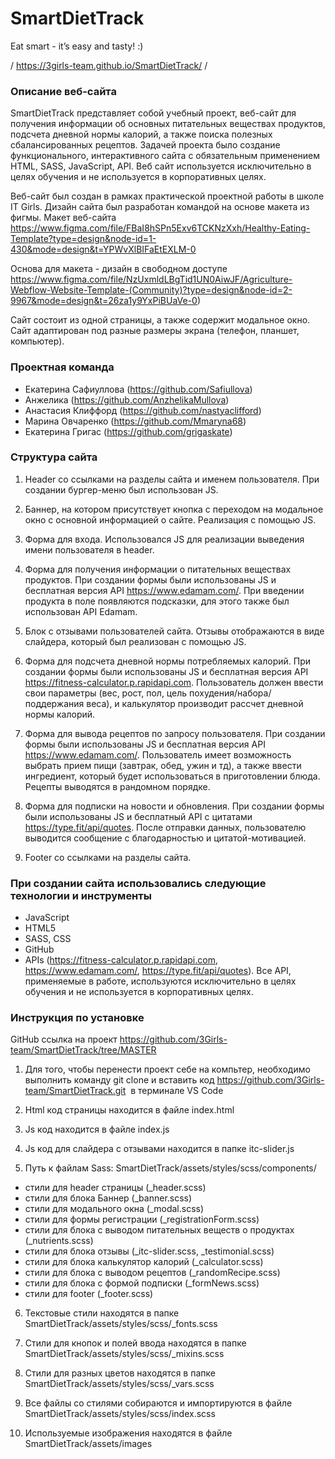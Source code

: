 # SmartDietTrack
Eat smart - it’s easy and tasty! :)

/ https://3girls-team.github.io/SmartDietTrack/ /

### Описание веб-сайта

SmartDietTrack представляет собой учебный проект, веб-сайт для получения информации об основных питательных веществах продуктов, подсчета дневной нормы калорий, а также поиска полезных сбалансированных рецептов. 
Задачей проекта было создание функционального, интерактивного сайта с обязательным применением HTML, SASS, JavaScript, API. 
Веб сайт используется исключительно в целях обучения и не используется в корпоративных целях.

Веб-сайт был создан в рамках практической проектной работы в школе IT Girls. Дизайн сайта был разработан командой на основе макета  из фигмы. 
Макет веб-сайта https://www.figma.com/file/FBaI8hSPn5Exv6TCKNzXxh/Healthy-Eating-Template?type=design&node-id=1-430&mode=design&t=YPWvXlBIFaEtEXLM-0

Основа для макета - дизайн в свободном доступе https://www.figma.com/file/NzUxmldLBgTid1UN0AiwJF/Agriculture-Webflow-Website-Template-(Community)?type=design&node-id=2-9967&mode=design&t=26za1y9YxPiBUaVe-0)

Сайт состоит из одной страницы, а также содержит модальное окно. Сайт адаптирован под разные размеры экрана (телефон, планшет, компьютер).

### Проектная команда

* Екатерина Сафиуллова (https://github.com/Safiullova)
* Анжелика (https://github.com/AnzhelikaMullova) 
* Анастасия Клиффорд (https://github.com/nastyaclifford)
* Mарина Овчаренко (https://github.com/Mmaryna68)
* Екатерина Григас (https://github.com/grigaskate)



### Структура сайта

1. Header со ссылками на разделы сайта и именем пользователя. При создании бургер-меню был использован JS. 

2. Баннер, на котором присутствует кнопка с переходом на модальное окно с основной информацией о сайте. Реализация с помощью JS. 


3. Форма для входа. Использовался JS для реализации выведения имени пользователя в header. 

4. Форма для получения информации о питательных веществах продуктов. При создании формы были использованы JS и бесплатная версия API https://www.edamam.com/. При введении продукта в поле появляются подсказки, для этого также был использован API  Edamam.

5. Блок с отзывами пользователей сайта. Отзывы отображаются в виде слайдера, который был реализован с помощью JS.

6. Форма для подсчета дневной нормы потребляемых калорий. При создании формы были использованы JS и бесплатная версия API https://fitness-calculator.p.rapidapi.com. Пользователь должен ввести свои параметры (вес, рост, пол, цель похудения/набора/ поддержания веса), и калькулятор производит рассчет дневной нормы калорий.

7. Форма для вывода рецептов по запросу пользователя. При создании формы были использованы JS и бесплатная версия API https://www.edamam.com/. Пользователь имеет возможность выбрать прием пищи (завтрак, обед, ужин и тд), а также ввести ингредиент, который будет использоваться в приготовлении блюда. Рецепты выводятся в рандомном порядке.

8. Форма для подписки на новости и обновления. При создании формы были использованы JS и бесплатный API с цитатами https://type.fit/api/quotes. После отправки данных, пользователю выводится сообщение с благодарностью и цитатой-мотивацией.

9. Footer со ссылками на разделы сайта. 

### При создании сайта использовались следующие технологии и инструменты

* JavaScript
* HTML5
* SASS, CSS
* GitHub
* APIs (https://fitness-calculator.p.rapidapi.com, https://www.edamam.com/,   https://type.fit/api/quotes). Все API, применяемые в работе, используются исключительно в целях обучения и не используется в корпоративных целях.



### Инструкция по установке 


GitHub ссылка на проект https://github.com/3Girls-team/SmartDietTrack/tree/MASTER

1. Для того, чтобы перенести проект себе на компьтер, необходимо выполнить команду git clone и вставить код https://github.com/3Girls-team/SmartDietTrack.git  в терминале VS Code

2. Html код страницы находится в файле index.html

3. Js код находится в файле index.js

4. Js код для слайдера с отзывами находится в папке itc-slider.js

5. Путь к файлам Sass: SmartDietTrack/assets/styles/scss/components/

* стили для header страницы (_header.scss)
* стили для блока Баннер (_banner.scss)
* стили для модального окна (_modal.scss)
* стили для формы регистрации (_registrationForm.scss)
* стили для блока с выводом питательных веществ о продуктах (_nutrients.scss)
* стили для блока отзывы (_itc-slider.scss, _testimonial.scss)
* стили для блока калькулятор калорий (_calculator.scss)
* стили для блока с выводом рецептов (_randomRecipe.scss)
* стили для блока с формой подписки (_formNews.scss)
* cтили для footer (_footer.scss)

6. Текстовые стили находятся в папке SmartDietTrack/assets/styles/scss/_fonts.scss

7. Стили для кнопок и полей ввода находятся в папке SmartDietTrack/assets/styles/scss/_mixins.scss

8. Стили для разных цветов находятся в папке SmartDietTrack/assets/styles/scss/_vars.scss

9. Все файлы со стилями собираются и импортируются в файле SmartDietTrack/assets/styles/scss/index.scss

10. Используемые изображения находятся в файле SmartDietTrack/assets/images
